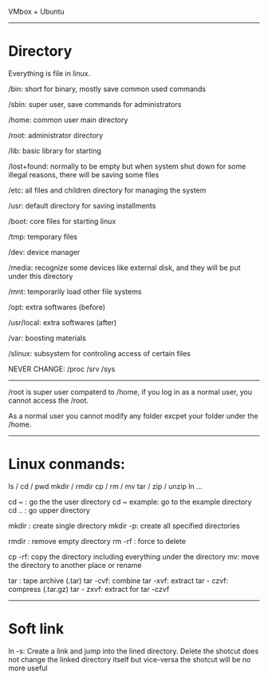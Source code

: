 VMbox + Ubuntu

------

# Directory

Everything is file in linux.

/bin: 
short for binary, mostly save common used commands

/sbin:
super user, save commands for administrators

/home:
common user main directory

/root:
administrator directory

/lib:
basic library for starting 

/lost+found:
normally to be empty but when system shut down for some illegal reasons, there will be saving some files

/etc:
all files and children directory for managing the system

/usr:
default directory for saving installments

/boot:
core files for starting linux

/tmp:
temporary files

/dev:
device manager

/media:
recognize some devices like external disk, and they will be put under this directory

/mnt:
temporarily load other file systems

/opt:
extra softwares (before)

/usr/local:
extra softwares (after)

/var:
boosting materials

/slinux:
subsystem for controling access of certain files


NEVER CHANGE:
/proc
/srv
/sys

----
/root is super user compaterd to /home, if you log in as a normal user, you cannot access the /root.

As a normal user you cannot modify any folder excpet your folder under the /home.

---

# Linux conmands:

ls / cd / pwd
mkdir / rmdir
cp / rm / mv
tar / zip / unzip
ln ...

cd ~ : go the the user directory
cd ~ example: go to the example directory
cd ..  : go upper directory

mkdir : create single directory
mkdir -p: create all specified directories

rmdir : remove empty directory
rm -rf : force to delete

cp -rf: copy the directory including everything under the directory
mv: move the directory to another place or rename

tar : tape archive (.tar)
tar -cvf: combine
tar -xvf: extract
tar - czvf: compress (.tar.gz)
tar - zxvf:  extract for tar -czvf

----
# Soft link

ln -s: 
Create a link and jump into the lined directory. 
Delete the shotcut does not change the linked directory itself but vice-versa the shotcut will be no more useful








